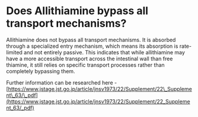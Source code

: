 # Does Allithiamine bypass all transport mechanisms?

Allithiamine does not bypass all transport mechanisms. It is absorbed through a specialized entry mechanism, which means its absorption is rate-limited and not entirely passive. This indicates that while allithiamine may have a more accessible transport across the intestinal wall than free thiamine, it still relies on specific transport processes rather than completely bypassing them.

Further information can be researched here - [https://www.jstage.jst.go.jp/article/jnsv1973/22/Supplement/22\_Supplement\_63/\_pdf](https://www.jstage.jst.go.jp/article/jnsv1973/22/Supplement/22_Supplement_63/_pdf)
